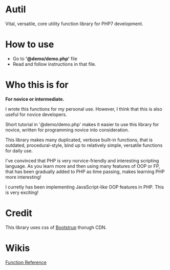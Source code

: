 # Autil
Vital, versatile, core utility function library for PHP7 development.


# How to use
- Go to **'@demo/demo.php'** file
- Read and follow instructions in that file.

# Who this is for
**For novice or intermediate.**

I wrote this functions for my personal use. However, I think that this is also useful for novice developers.
  
Short tutorial in '@demo/demo.php' makes it easier to use this library for novice, written for programming novice into consideration.

This library makes many duplicated, verbose built-in functions, that is outdated, procedural-style, bind up to relatively simple, versatile functions for daily use.

I've convinced that PHP is very norvice-friendly and interesting scripting language. As you learn more and then using many features of OOP or FP, that has been gradually added to PHP as time passing, makes learning PHP more interesting!

I curretly has been implementing JavaScript-like OOP features in PHP. This is very exciting!



# Credit
This library uses css of [Bootstrup](https://getbootstrap.com) thorugh CDN.


# Wikis
[Function Reference](https://github.com/azumaooo/Autil/wiki)
